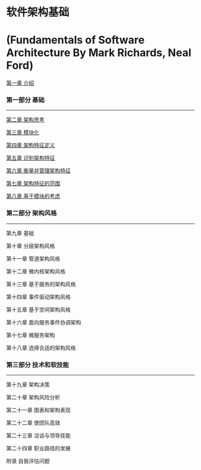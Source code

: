 # 软件架构基础

# (Fundamentals of Software Architecture By Mark Richards, Neal Ford)

[第一章 介绍](./ch01/ch01.md)

### 第一部分 基础

------

[第二章 架构思考](./ch02/ch02.md)

[第三章 模块化](./ch03/ch03.md)

[第四章 架构特征定义](./ch04/ch04.md)

[第五章 识别架构特征](./ch05/ch05.md)

[第六章 衡量并管理架构特征](./ch06/ch06.md)

[第七章 架构特征的范围](./ch07/ch07.md)

[第八章 基于模块的考虑](./ch08/ch08.md)

### 第二部分 架构风格

------

第九章 基础

第十章 分层架构风格

第十一章 管道架构风格

第十二章 微内核架构风格

第十三章 基于服务的架构风格

第十四章 事件驱动架构风格

第十五章 基于空间架构风格

第十六章 面向服务事件协调架构

第十七章 微服务架构

第十八章 选择合适的架构风格

### 第三部分 技术和软技能

------

第十九章 架构决策

第二十章 架构风险分析

第二十一章 图表和架构表现

第二十二章 使团队高效

第二十三章 洽谈与领导技能

第二十四章 职业路径的发展

附录 自我评估问题